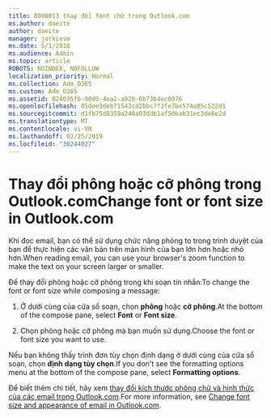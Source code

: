 ```yaml
---
title: 8000013 thay đổi font chữ trong Outlook.com
ms.author: daeite
author: daeite
manager: jackiesm
ms.date: 5/1/2018
ms.audience: Admin
ms.topic: article
ROBOTS: NOINDEX, NOFOLLOW
localization_priority: Normal
ms.collection: Adm_O365
ms.custom: Adm_O365
ms.assetid: 824035f6-90d3-4ea2-a92b-6b73b4ec0076
ms.openlocfilehash: 05dee3deb71542cd2bbc7f3fe7be574a85c522d1
ms.sourcegitcommit: d1fb75d8359a248a03ddb1af50bab31ec3de6e2d
ms.translationtype: MT
ms.contentlocale: vi-VN
ms.lasthandoff: 02/25/2019
ms.locfileid: "30244027"
---
```

# <a name="change-font-or-font-size-in-outlookcom"></a><span data-ttu-id="6a344-102">Thay đổi phông hoặc cỡ phông trong Outlook.com</span><span class="sxs-lookup"><span data-stu-id="6a344-102">Change font or font size in Outlook.com</span></span>

<span data-ttu-id="6a344-103">Khi đọc email, bạn có thể sử dụng chức năng phóng to trong trình duyệt của bạn để thực hiện các văn bản trên màn hình của bạn lớn hơn hoặc nhỏ hơn.</span><span class="sxs-lookup"><span data-stu-id="6a344-103">When reading email, you can use your browser's zoom function to make the text on your screen larger or smaller.</span></span>
  
<span data-ttu-id="6a344-104">Để thay đổi phông hoặc cỡ phông trong khi soạn tin nhắn:</span><span class="sxs-lookup"><span data-stu-id="6a344-104">To change the font or font size while composing a message:</span></span>
  
1. <span data-ttu-id="6a344-105">Ở dưới cùng của cửa sổ soạn, chọn **phông** hoặc **cỡ phông**.</span><span class="sxs-lookup"><span data-stu-id="6a344-105">At the bottom of the compose pane, select **Font** or **Font size**.</span></span>
    
2. <span data-ttu-id="6a344-106">Chọn phông hoặc cỡ phông mà bạn muốn sử dụng.</span><span class="sxs-lookup"><span data-stu-id="6a344-106">Choose the font or font size you want to use.</span></span>
    
<span data-ttu-id="6a344-107">Nếu bạn không thấy trình đơn tùy chọn định dạng ở dưới cùng của cửa sổ soạn, chọn **định dạng tùy chọn**.</span><span class="sxs-lookup"><span data-stu-id="6a344-107">If you don't see the formatting options menu at the bottom of the compose pane, select **Formatting options**.</span></span>
  
<span data-ttu-id="6a344-108">Để biết thêm chi tiết, hãy xem [thay đổi kích thước phông chữ và hình thức của các email trong Outlook.com](https://go.microsoft.com/fwlink/p/?linkid=873130).</span><span class="sxs-lookup"><span data-stu-id="6a344-108">For more information, see [Change font size and appearance of email in Outlook.com](https://go.microsoft.com/fwlink/p/?linkid=873130).</span></span>
  

